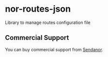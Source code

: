 nor-routes-json
===============

Library to manage routes configuration file

Commercial Support
------------------

You can buy commercial support from [Sendanor](http://sendanor.com/software).
